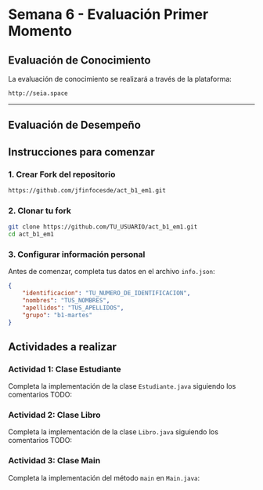 # Semana 6 - Evaluación Primer Momento

## Evaluación de Conocimiento
La evaluación de conocimiento se realizará a través de la plataforma:
```bash
http://seia.space
```

---
## Evaluación de Desempeño


## Instrucciones para comenzar

### 1. Crear Fork del repositorio
```bash
https://github.com/jfinfocesde/act_b1_em1.git
```

### 2. Clonar tu fork
```bash
git clone https://github.com/TU_USUARIO/act_b1_em1.git
cd act_b1_em1
```

### 3. Configurar información personal
Antes de comenzar, completa tus datos en el archivo `info.json`:
```json
{
    "identificacion": "TU_NUMERO_DE_IDENTIFICACION",
    "nombres": "TUS_NOMBRES",
    "apellidos": "TUS_APELLIDOS",
    "grupo": "b1-martes"
}
```
## Actividades a realizar

### Actividad 1: Clase Estudiante
Completa la implementación de la clase `Estudiante.java` siguiendo los comentarios TODO:

### Actividad 2: Clase Libro
Completa la implementación de la clase `Libro.java` siguiendo los comentarios TODO:

### Actividad 3: Clase Main
Completa la implementación del método `main` en `Main.java`:
